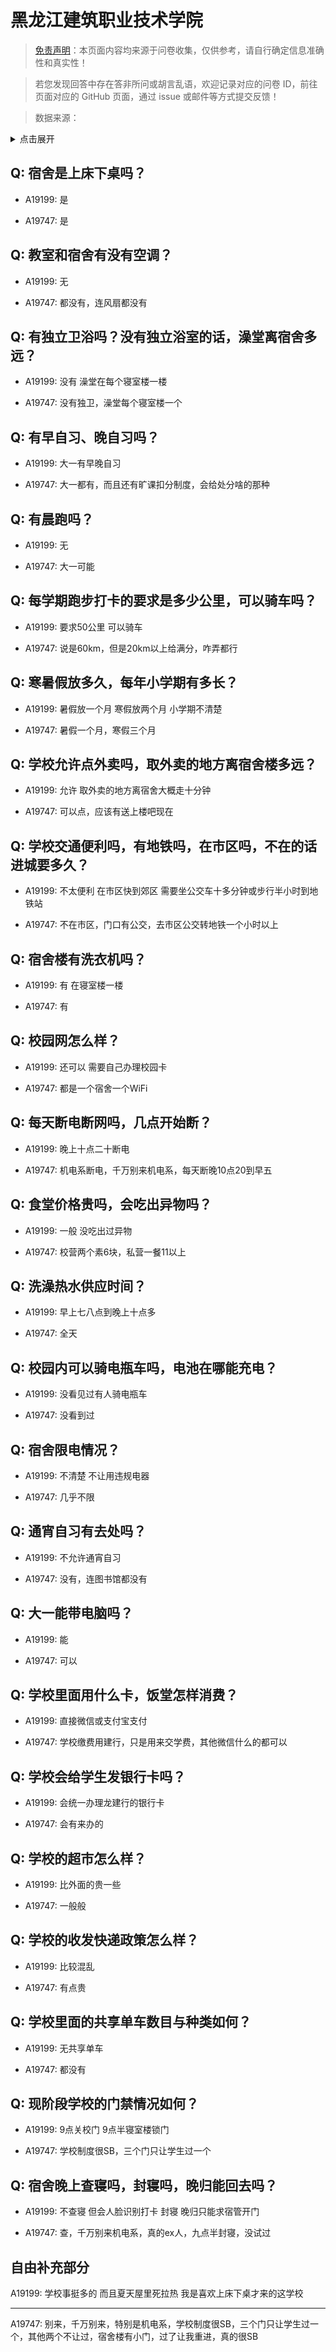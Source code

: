 # 黑龙江建筑职业技术学院

> [免责声明](https://colleges.chat/#_3)：本页面内容均来源于问卷收集，仅供参考，请自行确定信息准确性和真实性！

> 若您发现回答中存在答非所问或胡言乱语，欢迎记录对应的问卷 ID，前往页面对应的 GitHub 页面，通过 issue 或邮件等方式提交反馈！

> 数据来源：

<details><summary>点击展开</summary>
<ul>
<li>A19199: 匿名 (2023 年 06 月)</li>
<li>A19747: 匿名 (2023 年 06 月)</li>
</ul>
</details>

## Q: 宿舍是上床下桌吗？

- A19199: 是

- A19747: 是

## Q: 教室和宿舍有没有空调？

- A19199: 无

- A19747: 都没有，连风扇都没有

## Q: 有独立卫浴吗？没有独立浴室的话，澡堂离宿舍多远？

- A19199: 没有 澡堂在每个寝室楼一楼

- A19747: 没有独卫，澡堂每个寝室楼一个

## Q: 有早自习、晚自习吗？

- A19199: 大一有早晚自习

- A19747: 大一都有，而且还有旷课扣分制度，会给处分啥的那种

## Q: 有晨跑吗？

- A19199: 无

- A19747: 大一可能

## Q: 每学期跑步打卡的要求是多少公里，可以骑车吗？

- A19199: 要求50公里 可以骑车

- A19747: 说是60km，但是20km以上给满分，咋弄都行

## Q: 寒暑假放多久，每年小学期有多长？

- A19199: 暑假放一个月 寒假放两个月 小学期不清楚

- A19747: 暑假一个月，寒假三个月

## Q: 学校允许点外卖吗，取外卖的地方离宿舍楼多远？

- A19199: 允许 取外卖的地方离宿舍大概走十分钟

- A19747: 可以点，应该有送上楼吧现在

## Q: 学校交通便利吗，有地铁吗，在市区吗，不在的话进城要多久？

- A19199: 不太便利 在市区快到郊区 需要坐公交车十多分钟或步行半小时到地铁站

- A19747: 不在市区，门口有公交，去市区公交转地铁一个小时以上

## Q: 宿舍楼有洗衣机吗？

- A19199: 有 在寝室楼一楼

- A19747: 有

## Q: 校园网怎么样？

- A19199: 还可以 需要自己办理校园卡

- A19747: 都是一个宿舍一个WiFi

## Q: 每天断电断网吗，几点开始断？

- A19199: 晚上十点二十断电

- A19747: 机电系断电，千万别来机电系，每天断晚10点20到早五

## Q: 食堂价格贵吗，会吃出异物吗？

- A19199: 一般 没吃出过异物

- A19747: 校营两个素6块，私营一餐11以上

## Q: 洗澡热水供应时间？

- A19199: 早上七八点到晚上十点多

- A19747: 全天

## Q: 校园内可以骑电瓶车吗，电池在哪能充电？

- A19199: 没看见过有人骑电瓶车

- A19747: 没看到过

## Q: 宿舍限电情况？

- A19199: 不清楚 不让用违规电器

- A19747: 几乎不限

## Q: 通宵自习有去处吗？

- A19199: 不允许通宵自习

- A19747: 没有，连图书馆都没有

## Q: 大一能带电脑吗？

- A19199: 能

- A19747: 可以

## Q: 学校里面用什么卡，饭堂怎样消费？

- A19199: 直接微信或支付宝支付

- A19747: 学校缴费用建行，只是用来交学费，其他微信什么的都可以

## Q: 学校会给学生发银行卡吗？

- A19199: 会统一办理龙建行的银行卡

- A19747: 会有来办的

## Q: 学校的超市怎么样？

- A19199: 比外面的贵一些

- A19747: 一般般

## Q: 学校的收发快递政策怎么样？

- A19199: 比较混乱

- A19747: 有点贵

## Q: 学校里面的共享单车数目与种类如何？

- A19199: 无共享单车

- A19747: 都没有

## Q: 现阶段学校的门禁情况如何？

- A19199: 9点关校门 9点半寝室楼锁门

- A19747: 学校制度很SB，三个门只让学生过一个

## Q: 宿舍晚上查寝吗，封寝吗，晚归能回去吗？

- A19199: 不查寝 但会人脸识别打卡 封寝 晚归只能求宿管开门

- A19747: 查，千万别来机电系，真的ex人，九点半封寝，没试过

## 自由补充部分

A19199: 学校事挺多的 而且夏天屋里死拉热 我是喜欢上床下桌才来的这学校

***

A19747: 别来，千万别来，特别是机电系，学校制度很SB，三个门只让学生过一个，其他两个不让过，宿舍楼有小门，过了让我重进，真的很SB